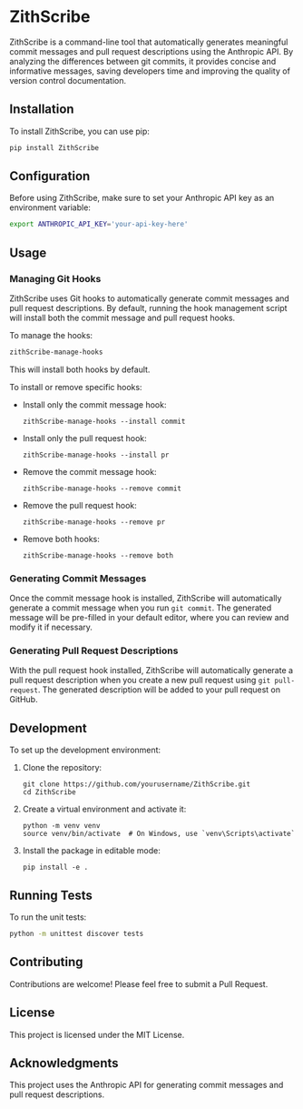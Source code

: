 # ZithScribe

ZithScribe is a command-line tool that automatically generates meaningful commit messages and pull request descriptions using the Anthropic API. By analyzing the differences between git commits, it provides concise and informative messages, saving developers time and improving the quality of version control documentation.

## Installation

To install ZithScribe, you can use pip:

```bash
pip install ZithScribe
```

## Configuration

Before using ZithScribe, make sure to set your Anthropic API key as an environment variable:

```bash
export ANTHROPIC_API_KEY='your-api-key-here'
```

## Usage

### Managing Git Hooks

ZithScribe uses Git hooks to automatically generate commit messages and pull request descriptions. By default, running the hook management script will install both the commit message and pull request hooks.

To manage the hooks:

```bash
zithScribe-manage-hooks
```

This will install both hooks by default.

To install or remove specific hooks:

- Install only the commit message hook:
  ```
  zithScribe-manage-hooks --install commit
  ```

- Install only the pull request hook:
  ```
  zithScribe-manage-hooks --install pr
  ```

- Remove the commit message hook:
  ```
  zithScribe-manage-hooks --remove commit
  ```

- Remove the pull request hook:
  ```
  zithScribe-manage-hooks --remove pr
  ```

- Remove both hooks:
  ```
  zithScribe-manage-hooks --remove both
  ```

### Generating Commit Messages

Once the commit message hook is installed, ZithScribe will automatically generate a commit message when you run `git commit`. The generated message will be pre-filled in your default editor, where you can review and modify it if necessary.

### Generating Pull Request Descriptions

With the pull request hook installed, ZithScribe will automatically generate a pull request description when you create a new pull request using `git pull-request`. The generated description will be added to your pull request on GitHub.

## Development

To set up the development environment:

1. Clone the repository:
   ```
   git clone https://github.com/yourusername/ZithScribe.git
   cd ZithScribe
   ```

2. Create a virtual environment and activate it:
   ```
   python -m venv venv
   source venv/bin/activate  # On Windows, use `venv\Scripts\activate`
   ```

3. Install the package in editable mode:
   ```
   pip install -e .
   ```

## Running Tests

To run the unit tests:

```bash
python -m unittest discover tests
```

## Contributing

Contributions are welcome! Please feel free to submit a Pull Request.

## License

This project is licensed under the MIT License.

## Acknowledgments

This project uses the Anthropic API for generating commit messages and pull request descriptions.